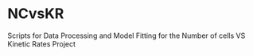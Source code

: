 # NCvsKR
Scripts for Data Processing and Model Fitting for the Number of cells VS Kinetic Rates Project
